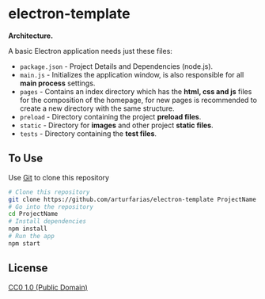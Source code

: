 # electron-template

**Architecture.**

A basic Electron application needs just these files:

- `package.json` - Project Details and Dependencies (node.js).
- `main.js` - Initializes the application window,  is also responsible for all **main process** settings.
- `pages` - Contains an index directory which has the **html, css and js** files for the composition of the homepage, for new pages  is recommended to create a new directory with the same structure.
- `preload` - Directory containing the project **preload files**.
- `static` - Directory for **images** and other project **static files**.
- `tests` - Directory containing the **test files**.


## To Use

Use [Git](https://git-scm.com) to clone this repository

```bash
# Clone this repository
git clone https://github.com/arturfarias/electron-template ProjectName
# Go into the repository
cd ProjectName
# Install dependencies
npm install
# Run the app
npm start
```

## License

[CC0 1.0 (Public Domain)](LICENSE.md)
